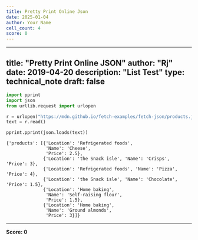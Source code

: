 ```yaml
---
title: Pretty Print Online Json
date: 2025-01-04
author: Your Name
cell_count: 4
score: 0
---
```


---
title: "Pretty Print Online JSON"
author: "Rj"
date: 2019-04-20
description: "List Test"
type: technical_note
draft: false
---

```python
import pprint
import json 
from urllib.request import urlopen
```


```python
r = urlopen("https://mdn.github.io/fetch-examples/fetch-json/products.json")
text = r.read() 
```


```python
pprint.pprint(json.loads(text))
```

    {'products': [{'Location': 'Refrigerated foods',
                   'Name': 'Cheese',
                   'Price': 2.5},
                  {'Location': 'the Snack isle', 'Name': 'Crisps', 'Price': 3},
                  {'Location': 'Refrigerated foods', 'Name': 'Pizza', 'Price': 4},
                  {'Location': 'the Snack isle', 'Name': 'Chocolate', 'Price': 1.5},
                  {'Location': 'Home baking',
                   'Name': 'Self-raising flour',
                   'Price': 1.5},
                  {'Location': 'Home baking',
                   'Name': 'Ground almonds',
                   'Price': 3}]}



---
**Score: 0**